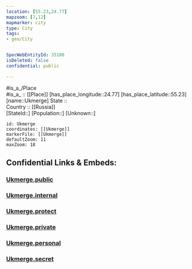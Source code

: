 ```yaml
---
location: [55.23,24.77] 
mapzoom: [7,12] 
mapmarker: city 
type: City
tags:
- geo/City


SpocWebEntityId: 35100
isDeleted: false
confidential: public

---
```

#is_a_/Place  
#is_a_ :: [[Place]] 
[has_place_longitude::24.77] 
[has_place_latitude::55.23] 
[name::Ukmerge] 
State ::  
Country :: [[Russia]]  
[StateId::] 
[Population::] 
[Unknown::] 


```leaflet
id: Ukmerge
coordinates: [[Ukmerge]] 
markerFile: [[Ukmerge]] 
defaultZoom: 11 
maxZoom: 18
```


## Confidential Links & Embeds: 

### [Ukmerge.public](/_public/\Earth\Continent\Europe\Europe~North\Lithuania\Counties~Lithuania\Vilniaus\CityUkmerge.public.md) 

### [Ukmerge.internal](/_internal/\Earth\Continent\Europe\Europe~North\Lithuania\Counties~Lithuania\Vilniaus\CityUkmerge.internal.md) 

### [Ukmerge.protect](/_protect/\Earth\Continent\Europe\Europe~North\Lithuania\Counties~Lithuania\Vilniaus\CityUkmerge.protect.md) 

### [Ukmerge.private](/_private/\Earth\Continent\Europe\Europe~North\Lithuania\Counties~Lithuania\Vilniaus\CityUkmerge.private.md) 

### [Ukmerge.personal](/_personal/\Earth\Continent\Europe\Europe~North\Lithuania\Counties~Lithuania\Vilniaus\CityUkmerge.personal.md) 

### [Ukmerge.secret](/_secret/\Earth\Continent\Europe\Europe~North\Lithuania\Counties~Lithuania\Vilniaus\CityUkmerge.secret.md)

